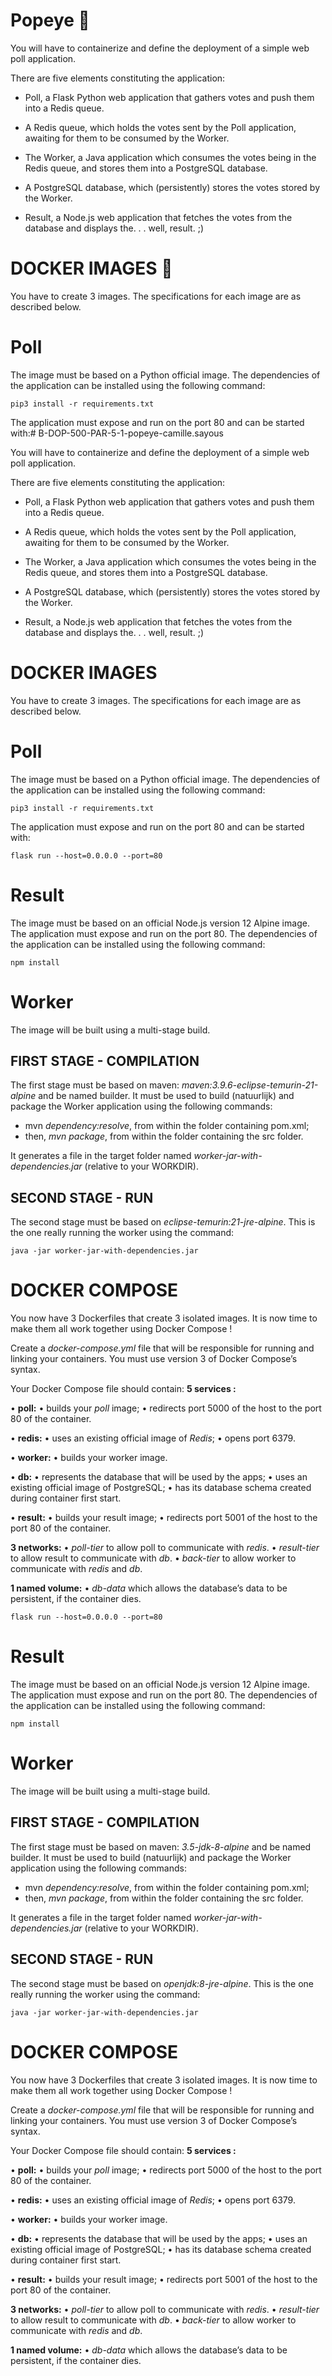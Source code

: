# Popeye 💪

You will have to containerize and define the deployment of a simple web poll application.

There are five elements constituting the application:

- Poll, a Flask Python web application that gathers votes and push them into a Redis queue.

- A Redis queue, which holds the votes sent by the Poll application, awaiting for them to be consumed by the Worker.

- The Worker, a Java application which consumes the votes being in the Redis queue, and stores them into a PostgreSQL database.

- A PostgreSQL database, which (persistently) stores the votes stored by the Worker.

- Result, a Node.js web application that fetches the votes from the database and displays the. . . well, result. ;)

# DOCKER IMAGES 🐳

You have to create 3 images.
The specifications for each image are as described below.

# Poll

The image must be based on a Python official image.
The dependencies of the application can be installed using the following command:

```
pip3 install -r requirements.txt
```

The application must expose and run on the port 80 and can be started with:# B-DOP-500-PAR-5-1-popeye-camille.sayous

You will have to containerize and define the deployment of a simple web poll application.

There are five elements constituting the application:

- Poll, a Flask Python web application that gathers votes and push them into a Redis queue.

- A Redis queue, which holds the votes sent by the Poll application, awaiting for them to be consumed by the Worker.

- The Worker, a Java application which consumes the votes being in the Redis queue, and stores them into a PostgreSQL database.

- A PostgreSQL database, which (persistently) stores the votes stored by the Worker.

- Result, a Node.js web application that fetches the votes from the database and displays the. . . well, result. ;)

# DOCKER IMAGES

You have to create 3 images.
The specifications for each image are as described below.

# Poll

The image must be based on a Python official image.
The dependencies of the application can be installed using the following command:

```
pip3 install -r requirements.txt
```

The application must expose and run on the port 80 and can be started with:

```
flask run --host=0.0.0.0 --port=80
```

# Result

The image must be based on an official Node.js version 12 Alpine image.
The application must expose and run on the port 80.
The dependencies of the application can be installed using the following command:

```
npm install
```

# Worker

The image will be built using a multi-stage build.

## FIRST STAGE - COMPILATION

The first stage must be based on maven: _maven:3.9.6-eclipse-temurin-21-alpine_ and be named builder.
It must be used to build (natuurlijk) and package the Worker application using the following commands:

- mvn _dependency:resolve_, from within the folder containing pom.xml;
- then, _mvn package_, from within the folder containing the src folder.

It generates a file in the target folder named _worker-jar-with-dependencies.jar_ (relative to your WORKDIR).

## SECOND STAGE - RUN

The second stage must be based on _eclipse-temurin:21-jre-alpine_.
This is the one really running the worker using the command:

```
java -jar worker-jar-with-dependencies.jar
```

# DOCKER COMPOSE

You now have 3 Dockerfiles that create 3 isolated images. It is now time to make them all work together
using Docker Compose !

Create a _docker-compose.yml_ file that will be responsible for running and linking your containers. You must
use version 3 of Docker Compose’s syntax.

Your Docker Compose file should contain:
**5 services :**

• **poll:**
• builds your _poll_ image;
• redirects port 5000 of the host to the port 80 of the container.

• **redis:**
• uses an existing official image of _Redis_;
• opens port 6379.

• **worker:**
• builds your worker image.

• **db:**
• represents the database that will be used by the apps;
• uses an existing official image of PostgreSQL;
• has its database schema created during container first start.

• **result:**
• builds your result image;
• redirects port 5001 of the host to the port 80 of the container.

**3 networks:**
• _poll-tier_ to allow poll to communicate with _redis_.
• _result-tier_ to allow result to communicate with _db_.
• _back-tier_ to allow worker to communicate with _redis_ and _db_.

**1 named volume:**
• _db-data_ which allows the database’s data to be persistent, if the container dies.

```
flask run --host=0.0.0.0 --port=80
```

# Result

The image must be based on an official Node.js version 12 Alpine image.
The application must expose and run on the port 80.
The dependencies of the application can be installed using the following command:

```
npm install
```

# Worker

The image will be built using a multi-stage build.

## FIRST STAGE - COMPILATION

The first stage must be based on maven: _3.5-jdk-8-alpine_ and be named builder.
It must be used to build (natuurlijk) and package the Worker application using the following commands:

- mvn _dependency:resolve_, from within the folder containing pom.xml;
- then, _mvn package_, from within the folder containing the src folder.

It generates a file in the target folder named _worker-jar-with-dependencies.jar_ (relative to your WORKDIR).

## SECOND STAGE - RUN

The second stage must be based on _openjdk:8-jre-alpine_.
This is the one really running the worker using the command:

```
java -jar worker-jar-with-dependencies.jar
```

# DOCKER COMPOSE

You now have 3 Dockerfiles that create 3 isolated images. It is now time to make them all work together
using Docker Compose !

Create a _docker-compose.yml_ file that will be responsible for running and linking your containers. You must
use version 3 of Docker Compose’s syntax.

Your Docker Compose file should contain:
**5 services :**

• **poll:**
• builds your _poll_ image;
• redirects port 5000 of the host to the port 80 of the container.

• **redis:**
• uses an existing official image of _Redis_;
• opens port 6379.

• **worker:**
• builds your worker image.

• **db:**
• represents the database that will be used by the apps;
• uses an existing official image of PostgreSQL;
• has its database schema created during container first start.

• **result:**
• builds your result image;
• redirects port 5001 of the host to the port 80 of the container.

**3 networks:**
• _poll-tier_ to allow poll to communicate with _redis_.
• _result-tier_ to allow result to communicate with _db_.
• _back-tier_ to allow worker to communicate with _redis_ and _db_.

**1 named volume:**
• _db-data_ which allows the database’s data to be persistent, if the container dies.

